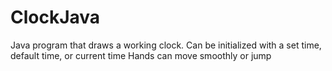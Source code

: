 # ClockJava
Java program that draws a working clock. 
Can be initialized with a set time, default time, or current time
Hands can move smoothly or jump
